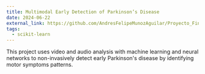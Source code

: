 ```yaml
---
title: Multimodal Early Detection of Parkinson’s Disease
date: 2024-06-22
external_link: https://github.com/AndresFelipeMunozAguilar/Proyecto_Final_IA1_UIS
tags:
  - scikit-learn
---
```


This project uses video and audio analysis with machine learning and neural networks to non-invasively detect early Parkinson's disease by identifying motor symptoms patterns.

<!--more-->